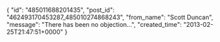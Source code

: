  {
   "id": "485011688201435",
   "post_id": "462493170453287_485010274868243",
   "from_name": "Scott Duncan",
   "message": "There has been no objection...",
   "created_time": "2013-02-25T21:47:51+0000"
 }
